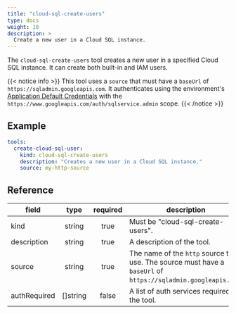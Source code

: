 ```yaml
---
title: "cloud-sql-create-users"
type: docs
weight: 10
description: >
  Create a new user in a Cloud SQL instance.
---
```


The `cloud-sql-create-users` tool creates a new user in a specified Cloud SQL instance. It can create both built-in and IAM users.

{{< notice info >}}
This tool uses a `source` that must have a `baseUrl` of `https://sqladmin.googleapis.com`. It authenticates using the environment's
[Application Default Credentials](https://cloud.google.com/docs/authentication/application-default-credentials) with the `https://www.googleapis.com/auth/sqlservice.admin` scope.
{{< /notice >}}

## Example

```yaml
tools:
  create-cloud-sql-user:
    kind: cloud-sql-create-users
    description: "Creates a new user in a Cloud SQL instance."
    source: my-http-source
```

## Reference

| **field**   | **type** | **required** | **description**                                                                                                  |
| ----------- | :------: | :----------: | ---------------------------------------------------------------------------------------------------------------- |
| kind        |  string  |     true     | Must be "cloud-sql-create-users".                                                                            |
| description |  string  |    true      | A description of the tool.                                                                                       |
| source      |  string  |    true      | The name of the `http` source to use. The source must have a `baseUrl` of `https://sqladmin.googleapis.com`. |
| authRequired| []string |    false     | A list of auth services required by the tool.                                                                    |
